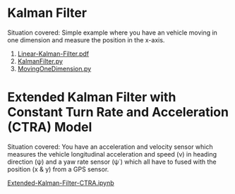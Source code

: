 # Kalman Filter 

Situation covered: Simple example where you have an vehicle moving in one dimension and measure the position in the x-axis.

1. [Linear-Kalman-Filter.pdf](https://github.com/giovannix/kalman/blob/master/Linear-Kalman-Filter.pdf)
2. [KalmanFilter.py](https://github.com/giovannix/kalman/blob/master/KalmanFilter.py)
3. [MovingOneDimension.py](https://github.com/giovannix/kalman/blob/master/MovingOneDimension.py)


# Extended Kalman Filter with Constant Turn Rate and Acceleration (CTRA) Model

Situation covered: You have an acceleration and velocity sensor which measures the vehicle longitudinal acceleration and speed (v) in heading direction (ψ) and a yaw rate sensor (ψ˙) which all have to fused with the position (x & y) from a GPS sensor.

[Extended-Kalman-Filter-CTRA.ipynb](https://github.com/giovannix/kalman/blob/master/Extended-Kalman-Filter-CTRA.ipynb)

